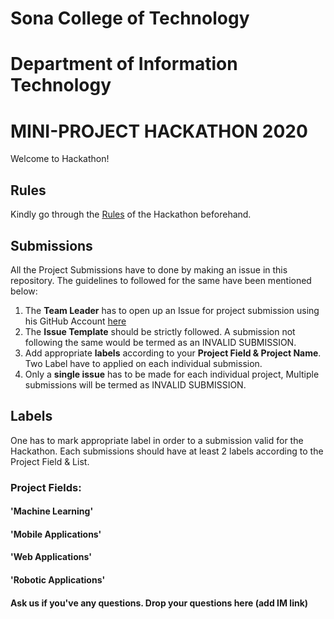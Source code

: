 # Sona College of Technology
# Department of Information Technology
# MINI-PROJECT HACKATHON 2020
Welcome to Hackathon!  

## Rules
Kindly go through the [Rules](rules.md) of the Hackathon beforehand.

## Submissions
All the Project Submissions have to done by making an issue in this repository. The guidelines to followed for the same have been mentioned below:
1. The **Team Leader** has to open up an Issue for project submission using his GitHub Account [here](https://github.com/akilandeswari/Sona_ideathon_2021/issues/new/choose)
2. The **Issue Template** should be strictly followed. A submission not following the same would be termed as an INVALID SUBMISSION.
3. Add appropriate **labels** according to your **Project Field & Project Name**. Two Label have to applied on each individual submission.
4. Only a **single issue** has to be made for each individual project, Multiple submissions will be termed as INVALID SUBMISSION.

## Labels
One has to mark appropriate label in order to a submission valid for the Hackathon. Each submissions should have at least 2 labels according to the Project Field & List.

### Project Fields:

#### 'Machine Learning'
#### 'Mobile Applications'
#### 'Web Applications'
#### 'Robotic Applications'


#### Ask us if you've any questions. Drop your questions here (add IM link)
